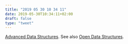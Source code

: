 ```yaml
---
title: "2019 05 30 10 34 11"
date: 2019-05-30T10:34:11+02:00
draft: false
type: "tweet"
---
```

[Advanced Data Structures](https://courses.csail.mit.edu/6.851/fall17/). See also [Open Data Structures](http://opendatastructures.org).

